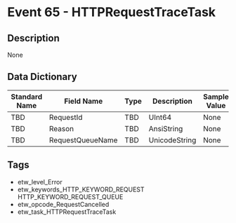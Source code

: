 # Event 65 - HTTPRequestTraceTask

## Description
None

## Data Dictionary
|Standard Name|Field Name|Type|Description|Sample Value|
|---|---|---|---|---|
|TBD|RequestId|TBD|UInt64|None|None|
|TBD|Reason|TBD|AnsiString|None|None|
|TBD|RequestQueueName|TBD|UnicodeString|None|None|

## Tags
* etw_level_Error
* etw_keywords_HTTP_KEYWORD_REQUEST HTTP_KEYWORD_REQUEST_QUEUE
* etw_opcode_RequestCancelled
* etw_task_HTTPRequestTraceTask